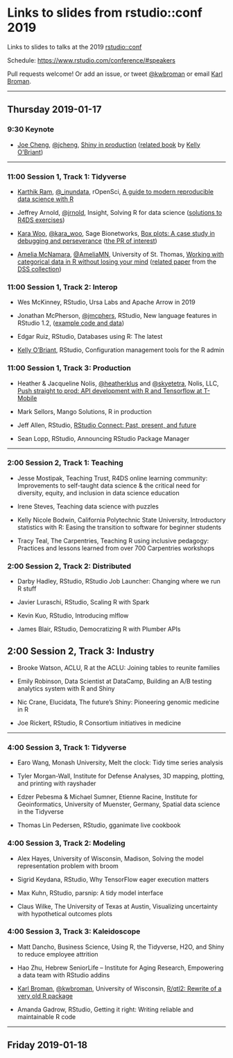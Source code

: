 # Links to slides from rstudio::conf 2019

Links to slides to talks at the 2019
[rstudio::conf](https://www.rstudio.com/conference/)

Schedule: <https://www.rstudio.com/conference/#speakers>

Pull requests welcome! Or add an issue, or tweet
[@kwbroman](https://twitter.com/kwbroman) or email
[Karl Broman](http://kbroman.org).

---

## Thursday 2019-01-17

### 9:30 Keynote

- [Joe Cheng](https://github.com/jcheng5), [@jcheng](https://twitter.com/jcheng),
  [Shiny in production](https://speakerdeck.com/jcheng5/shiny-in-production) ([related book](https://bit.ly/shiny-prod-book) by
  [Kelly O'Briant](https://kellobri.github.io/))


---

### 11:00 Session 1, Track 1: Tidyverse

- [Karthik Ram](https://bids.berkeley.edu/people/karthik-ram), [@_inundata](https://mobile.twitter.com/_inundata), rOpenSci,
[A guide to modern reproducible data science with R](https://github.com/karthik/rstudio2019)

- Jeffrey Arnold, [@jrnold](https://twitter.com/jrnold), Insight,
Solving R for data science ([solutions to R4DS exercises](https://github.com/jrnold/r4ds-exercise-solutions))

- [Kara Woo](https://karawoo.com/), [@kara_woo](https://twitter.com/kara_woo), Sage Bionetworks,
[Box plots: A case study in debugging and perseverance](https://github.com/karawoo/2019-01-17-rstudioconf) ([the PR of interest](https://github.com/tidyverse/ggplot2/pull/2196))

- [Amelia McNamara](https://amelia.mn), [@AmeliaMN](https://twitter.com/AmeliaMN), University of St. Thomas,
[Working with categorical data in R without losing your mind](http://www.amelia.mn/WranglingCats.pdf) ([related paper](http://bitly.com/WranglingCats) from the [DSS collection](https://peerj.com/collections/50-practicaldatascistats/))

### 11:00 Session 1, Track 2: Interop

- Wes McKinney, RStudio,
Ursa Labs and Apache Arrow in 2019


- Jonathan McPherson, [@jmcphers](https://twitter.com/jmcphers), RStudio, New language features in RStudio 1.2, ([example code and data](https://github.com/jmcphers/rstudio-1.2-features))

- Edgar Ruiz, RStudio,
Databases using R: The latest


- [Kelly O’Briant](https://kellobri.github.io/), RStudio,
Configuration management tools for the R admin


### 11:00 Session 1, Track 3: Production

- Heather & Jacqueline Nolis, [@heatherklus](https://twitter.com/heatherklus) and [@skyetetra](https://twitter.com/skyetetra), Nolis, LLC,
[Push straight to prod: API development with R and Tensorflow at T-Mobile](https://nolisllc.com/assets/presentations/r-tensorflow-api.pdf)

- Mark Sellors, Mango Solutions,
R in production


- Jeff Allen, RStudio,
[RStudio Connect: Past, present, and future](http://rstd.io/rsc170)

- Sean Lopp, RStudio,
Announcing RStudio Package Manager


---

### 2:00 Session 2, Track 1: Teaching

- Jesse Mostipak, Teaching Trust,
R4DS online learning community: Improvements to self-taught data science & the critical need for diversity, equity, and inclusion in data science education


- Irene Steves,
Teaching data science with puzzles


- Kelly Nicole Bodwin, California Polytechnic State University,
Introductory statistics with R: Easing the transition to software for beginner students


- Tracy Teal, The Carpentries,
Teaching R using inclusive pedagogy: Practices and lessons learned from over 700 Carpentries workshops


### 2:00 Session 2, Track 2: Distributed

- Darby Hadley, RStudio,
RStudio Job Launcher: Changing where we run R stuff


- Javier Luraschi, RStudio,
Scaling R with Spark


- Kevin Kuo, RStudio,
Introducing mlflow


- James Blair, RStudio,
Democratizing R with Plumber APIs


## 2:00 Session 2, Track 3: Industry

- Brooke Watson, ACLU,
R at the ACLU: Joining tables to reunite families

- Emily Robinson, Data Scientist at DataCamp,
Building an A/B testing analytics system with R and Shiny


- Nic Crane, Elucidata,
The future’s Shiny: Pioneering genomic medicine in R


- Joe Rickert, RStudio,
R Consortium initiatives in medicine



---



### 4:00 Session 3, Track 1: Tidyverse

- Earo Wang, Monash University,
Melt the clock: Tidy time series analysis


- Tyler Morgan-Wall, Institute for Defense Analyses,
3D mapping, plotting, and printing with rayshader


- Edzer Pebesma & Michael Sumner, Etienne Racine, Institute for Geoinformatics, University of Muenster, Germany,
Spatial data science in the Tidyverse


- Thomas Lin Pedersen, RStudio,
gganimate live cookbook


### 4:00 Session 3, Track 2: Modeling

- Alex Hayes, University of Wisconsin, Madison,
Solving the model representation problem with broom


- Sigrid Keydana, RStudio,
Why TensorFlow eager execution matters


- Max Kuhn, RStudio,
parsnip: A tidy model interface


- Claus Wilke, The University of Texas at Austin,
Visualizing uncertainty with hypothetical outcomes plots

### 4:00 Session 3, Track 3: Kaleidoscope

- Matt Dancho, Business Science,
Using R, the Tidyverse, H2O, and Shiny to reduce employee attrition

- Hao Zhu, Hebrew SeniorLife – Institute for Aging Research,
Empowering a data team with RStudio addins

- [Karl Broman](https://kbroman.org), [@kwbroman](https://twitter.com/kwbroman), University of Wisconsin,
[R/qtl2: Rewrite of a very old R package](https://bit.ly/rstudio2019)


- Amanda Gadrow, RStudio,
Getting it right: Writing reliable and maintainable R code

---

## Friday 2019-01-18
